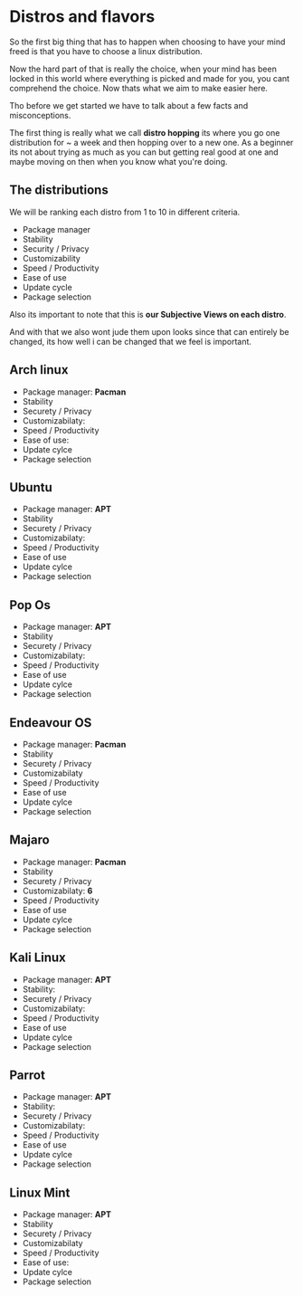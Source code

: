 # Distros and flavors

So the first big thing that has to happen when choosing to have your mind freed is that you have to choose a linux distribution.

Now the hard part of that is really the choice, when your mind has been locked in this world where everything is picked and made for you, you cant comprehend the choice. Now thats what we aim to make easier here.

Tho before we get started we have to talk about a few facts and misconceptions.

The first thing is really what we call **distro hopping** its where you go one distribution for ~ a week and then hopping over to a new one. As a beginner its not about trying as much as you can but getting real good at one and maybe moving on then when you know what you're doing.

## The distributions

We will be ranking each distro from 1 to 10 in different criteria.

- Package manager
- Stability
- Security / Privacy
- Customizability
- Speed / Productivity
- Ease of use
- Update cycle
- Package selection

Also its important to note that this is **our Subjective Views on each distro**.

And with that we also wont jude them upon looks since that can entirely be changed, its how well i can be changed that we feel is important.



## Arch linux  
- Package manager: **Pacman**
- Stability
- Securety / Privacy
- Customizabilaty:
- Speed / Productivity
- Ease of use:
- Update cylce
- Package selection

## Ubuntu
- Package manager: **APT**
- Stability
- Securety / Privacy
- Customizabilaty:
- Speed / Productivity
- Ease of use
- Update cylce
- Package selection

## Pop Os
- Package manager: **APT**
- Stability
- Securety / Privacy
- Customizabilaty:
- Speed / Productivity
- Ease of use
- Update cylce
- Package selection

## Endeavour OS
- Package manager: **Pacman**
- Stability
- Securety / Privacy
- Customizabilaty
- Speed / Productivity
- Ease of use
- Update cylce
- Package selection

## Majaro
- Package manager: **Pacman**
- Stability
- Securety / Privacy
- Customizabilaty: **6**
- Speed / Productivity
- Ease of use
- Update cylce
- Package selection

## Kali Linux 
- Package manager: **APT**
- Stability: 
- Securety / Privacy
- Customizabilaty:
- Speed / Productivity
- Ease of use
- Update cylce
- Package selection

## Parrot
- Package manager: **APT**
- Stability:
- Securety / Privacy
- Customizabilaty:
- Speed / Productivity
- Ease of use
- Update cylce
- Package selection

## Linux Mint  
- Package manager: **APT**
- Stability
- Securety / Privacy
- Customizabilaty
- Speed / Productivity
- Ease of use: 
- Update cylce
- Package selection
